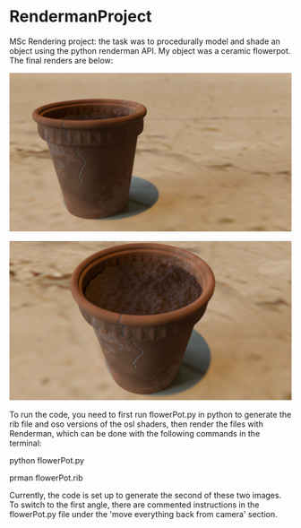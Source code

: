 # RendermanProject

MSc Rendering project: the task was to procedurally model and shade an object using the python renderman API. My object was a ceramic flowerpot. The final renders are below:

![flowerPot1](https://github.com/BenCarey88/RendermanProject/blob/master/FlowerPot1.png)

![flowerPot2](https://github.com/BenCarey88/RendermanProject/blob/master/FlowerPot2.png)

To run the code, you need to first run flowerPot.py in python to generate the rib file and oso versions of the osl shaders, then render the files with Renderman, which can be done with the following commands in the terminal:

python flowerPot.py

prman flowerPot.rib

Currently, the code is set up to generate the second of these two images. To switch to the first angle, there are commented instructions in the flowerPot.py file under the 'move everything back from camera' section.

